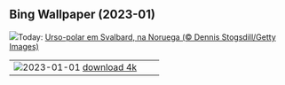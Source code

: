 ## Bing Wallpaper (2023-01)
![](https://www.bing.com/th?id=OHR.NorwayNYD_PT-BR6740843753_UHD.jpg&w=1000)Today: [Urso-polar em Svalbard, na Noruega (© Dennis Stogsdill/Getty Images)](https://www.bing.com/th?id=OHR.NorwayNYD_PT-BR6740843753_UHD.jpg)

|      |      |      |
| :----: | :----: | :----: |
|![](https://www.bing.com/th?id=OHR.SydneyNYE_PT-BR5711249068_UHD.jpg&pid=hp&w=384&h=216&rs=1&c=4)2023-01-01 [download 4k](https://www.bing.com/th?id=OHR.SydneyNYE_PT-BR5711249068_UHD.jpg)|